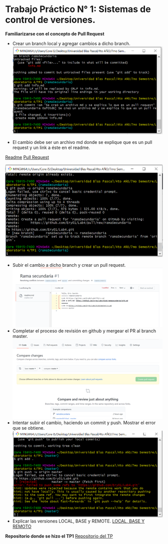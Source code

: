 # Trabajo Práctico N° 1: Sistemas de control de versiones.

**Familiarizarse con el concepto de Pull Request**
- Crear un branch local y agregar cambios a dicho branch.
![](https://github.com/Ery01/ing-lab-4/blob/master/imagenes/crearEnRamaSecundaria.png)

- El cambio debe ser un archivo md donde se explique que es un pull request y un link a éste en el readme.

[Readme](https://github.com/Ery01/Lab4/blob/master/readme.md)
[Pull Request](https://github.com/Ery01/Lab4/blob/ramaSecundaria/info.md)

![](https://github.com/Ery01/ing-lab-4/blob/master/imagenes/pushRamaSecundaria.png)
- Subir el cambio a dicho branch y crear un pull request.
![](https://github.com/Ery01/ing-lab-4/blob/master/imagenes/pullRamaSecundaria.png)
- Completar el proceso de revisión en github y mergear el PR al branch master.
![](https://github.com/Ery01/ing-lab-4/blob/master/imagenes/pullRequest.png)
- Intentar subir el cambio, haciendo un commit y push. Mostrar el error que se obtiene.
![](https://github.com/Ery01/ing-lab-4/blob/master/imagenes/ErrorAlPush.png)
- Explicar las versiones LOCAL, BASE y REMOTE.
[LOCAL, BASE Y REMOTO](https://github.com/Ery01/Lab4/blob/master/definiciones.md)

**Repositorio donde se hizo el TP1**
[Repositorio del TP](https://github.com/Ery01/Lab4)

